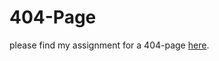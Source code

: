 # 404-Page

please find my assignment for a 404-page <a href="https://ancattie.github.io/404-page/">here</a>.
